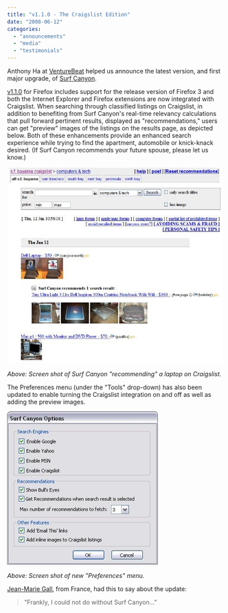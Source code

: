 ```yaml
---
title: "v1.1.0 - The Craigslist Edition"
date: "2008-06-12"
categories: 
  - "announcements"
  - "media"
  - "testimonials"
---
```


Anthony Ha at [VentureBeat](http://venturebeat.com/2008/06/12/surf-canyon-adds-craigslist-support-to-help-you-find-your-next-apartment/) helped us announce the latest version, and first major upgrade, of [Surf Canyon](http://www.SurfCanyon.com).

[v1.1.0](http://www.surfcanyon.com/search/versions.jsp) for Firefox includes support for the release version of Firefox 3 and both the Internet Explorer and Firefox extensions are now integrated with Craigslist. When searching through classified listings on Craigslist, in addition to benefiting from Surf Canyon's real-time relevancy calculations that pull forward pertinent results, displayed as "recommendations," users can get "preview" images of the listings on the results page, as depicted below. Both of these enhancements provide an enhanced search experience while trying to find the apartment, automobile or knick-knack desired. (If Surf Canyon recommends your future spouse, please let us know.)

![Craigslist Recommendation and Image Previews](/assets/images/rank-dynamics/craigslist-recommendation.jpg)

_Above: Screen shot of Surf Canyon "recommending" a laptop on Craigslist._

The Preferences menu (under the "Tools" drop-down) has also been updated to enable turning the Craigslist integration on and off as well as adding the preview images.

![Preferences Window](/assets/images/rank-dynamics/preferences-window.jpg)

_Above: Screen shot of new "Preferences" menu._

[Jean-Marie Gall](http://www.jeanmariegall.com/2008/06/13/surf-canyon-disponibilit-de-la-nouvelle-version-1101-mj), from France, had this to say about the update:

> "Frankly, I could not do without Surf Canyon..."
